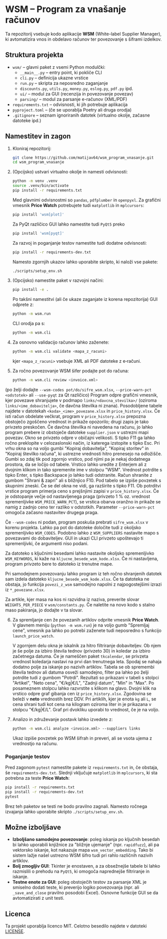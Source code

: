 # WSM – Program za vnašanje računov

Ta repozitorij vsebuje kodo aplikacije **WSM** (White-label Supplier Manager),
ki avtomatizira vnos in obdelavo računov ter povezovanje s šiframi izdelkov.

## Struktura projekta

- `wsm/` – glavni paket z vsemi Python modulčki:
  - `__main__.py` – entry point, ki pokliče CLI
  - `cli.py` – definicija ukazne vrstice
  - `run.py` – skripta za neposredno zaganjanje
  - `discounts.py`, `utils.py`, `money.py`, `eslog.py`, `pdf.py` ipd.
  - `ui/` – modul za GUI (recenzija in povezovanje povezav)
  - `parsing/` – modul za parsanje e-računov (XML/PDF)
- `requirements.txt` – odvisnosti, ki jih potrebuje aplikacija
- `pyproject.toml` – (če se uporablja Poetry ali druga orodja)
- `.gitignore` – seznam ignoriranih datotek (virtualno okolje, začasne datoteke ipd.)

## Namestitev in zagon

1. Kloniraj repozitorij:
   ```bash
   git clone https://github.com/matijav64/wsm_program_vnasanje.git
   cd wsm_program_vnasanje
   ```
2. (Opcijsko) ustvari virtualno okolje in namesti odvisnosti:
   ```bash
   python -m venv .venv
   source .venv/bin/activate
   pip install -r requirements.txt
   ```
   Med glavnimi odvisnostmi so `pandas`, `pdfplumber` in `openpyxl`.
   Za grafični vmesnik **Price Watch** potrebujete tudi `matplotlib` in `mplcursors`:
   ```bash
   pip install 'wsm[plot]'
   ```
   Za PyQt različico GUI lahko namestite tudi `PyQt5` preko
   ```bash
   pip install 'wsm[pyqt]'
   ```
   Za razvoj in poganjanje testov namestite tudi dodatne odvisnosti:
   ```bash
   pip install -r requirements-dev.txt
   ```
   Namesto zgornjih ukazov lahko uporabite skripto, ki naloži vse pakete:
   ```bash
   ./scripts/setup_env.sh
   ```


3. (Opcijsko) namestite paket v razvojni načini:
   ```bash
   pip install -e .
   ```
   Po takšni namestitvi (ali če ukaze zaganjate iz korena repozitorija) GUI
   odprete z:
   ```bash
   python -m wsm.run
   ```
   CLI orodja pa s:
   ```bash
   python -m wsm.cli
   ```

4. Za osnovno validacijo računov lahko zaženete:
   ```bash
   python -m wsm.cli validate <mapa_z_racuni>
   ```
   kjer `<mapa_z_racuni>` vsebuje XML ali PDF datoteke z e‑računi.

5. Za ročno povezovanje WSM šifer podajte pot do računa:
   ```bash
   python -m wsm.cli review <invoice.xml>
   ```
  (po želji dodajte `--wsm-codes pot/do/sifre_wsm.xlsx`,
  `--price-warn-pct <odstotek>` ali `--use-pyqt` za Qt različico)
   Program odpre grafični vmesnik, kjer povezave shranjujete v podmapo
  `links/<davcna_stevilka>/` (oziroma `links/<ime_dobavitelja>`,
  če davčna številka ni znana). Posodobljene tabele najdete v datotekah
  `<koda>_<ime>_povezane.xlsx` in `price_history.xlsx`.
  Če isti račun obdelate večkrat, program v `price_history.xlsx`
  prepozna obstoječo zgoščeno vrednost in prikaže opozorilo; drugi zapis
  je tako privzeto preskočen.
  Če davčna številka ni navedena na računu, jo lahko program prebere iz
   obstoječe datoteke `supplier.json` v ustrezni mapi povezav.
  Okno se privzeto odpre v običajni velikosti. S tipko F11 ga lahko
  ročno preklopite v celozaslonski način, iz katerega izstopite s
  tipko Esc.
  Pri vrhu okna so na voljo gumbi "Kopiraj dobavitelja", "Kopiraj storitev" in
  "Kopiraj številko računa", ki ustrezne vrednosti hitro prenesejo na odložišče.
  Gumbi so zdaj tik pod zgornjo vrstico, pod njimi pa je nekaj dodatnega
  prostora, da se ločijo od tabele.
  Vrstico lahko uredite z Enterjem ali z dvojnim klikom in tako spremenite ime v stolpcu "WSM".
  Vrednost potrdite s tipko Enter, s tipko Backspace jo lahko tudi odstranite.
  Račun shranite z gumbom "Shrani & zapri" ali s bližnjico F10.
  Pod tabelo se izpiše povzetek s skupnimi zneski.
  Če se del okna ne vidi, ga razširite s tipko F11.
  Ob potrditvi vrstice program primerja ceno s prejšnjimi zapisi v
  `price_history.xlsx`. Če je odstopanje večje od nastavljenega praga
  (privzeto 1&nbsp;% oz. vrednost spremenljivke `WSM_PRICE_WARN_PCT`), se
  vrstica obarva oranžno in prikaže se namig z zadnjo ceno ter razliko v
  odstotkih.
  Parameter `--price-warn-pct` omogoča začasno nastavitev drugega praga.



Če `--wsm-codes` ni podan, program poskuša prebrati `sifre_wsm.xlsx` v
korenu projekta.
Lahko pa pot do datoteke določite tudi z okoljsko spremenljivko
`WSM_CODES`. Podobno lahko z `WSM_SUPPLIERS` nastavite mapo s povezavami
do dobaviteljev. GUI in ukazi CLI privzeto upoštevajo ti spremenljivki,
če argumenti niso podani.

Za datoteko s ključnimi besedami lahko nastavite okoljsko spremenljivko
`WSM_KEYWORDS`, ki kaže na `kljucne_besede_wsm_kode.xlsx`. Če ni
nastavljena, program privzeto bere to datoteko iz trenutne mape.


Pri samodejnem povezovanju lahko program iz teh ročno
shranjenih datotek sam izdela datoteko `kljucne_besede_wsm_kode.xlsx`.
Če ta datoteka ne obstaja, jo funkcija `povezi_z_wsm`
samodejno napolni z najpogostejšimi izrazi iz `*_povezane.xlsx`.

Za artikle, kjer masa na kos ni razvidna iz naziva, preverite slovar
`WEIGHTS_PER_PIECE` v `wsm/constants.py`. Če naletite na novo kodo s
stalno maso pakiranja, jo dodajte v ta slovar.

6. Za spremljanje cen že povezanih artiklov odprite vmesnik **Price Watch**.
   V glavnem meniju (`python -m wsm.run`) je na voljo gumb "Spremljaj cene",
   vmesnik pa lahko po potrebi zaženete tudi neposredno s funkcijo
   `launch_price_watch`.

   V zgornjem delu okna je iskalnik za hitro filtriranje dobaviteljev. Ob njem
   je še polje za izbiro števila tednov (privzeto 30) in koledar za izbiro
   začetnega datuma. Če je nameščen paket `tkcalendar`, se privzeta vrednost
   koledarja nastavi na prvi dan trenutnega leta. Spodaj se nahaja dodatno
   polje za iskanje po nazivih artiklov. Tabela se ob spremembi
   števila tednov ali datuma osveži samodejno, filter pa lahko po želji potrdite tudi
   z gumbom "Potrdi". Rezultati so
   prikazani v tabeli s stolpci "Artikel", "Neto cena", "€/kg|€/L",
   "Zadnji datum", "Min" in "Max". Po posameznem stolpcu lahko razvrstite
   s klikom na glavo.
   Dvojni klik na vrstico odpre graf gibanja cen iz `price_history.xlsx`.
   Zgodovina se beleži v **neto** vrednostih brez DDV. Pri artiklih, kjer je
   enota `kg` ali `L`, se cena shrani tudi kot cena na kilogram oziroma liter
   in je prikazana v stolpcu "€/kg|€/L". Graf pri dvokliku uporabi to
   vrednost, če je na voljo.

7. Analizo in združevanje postavk lahko izvedete z:
   ```bash
   python -m wsm.cli analyze <invoice.xml> --suppliers links
   ```
   Ukaz izpiše povzetek po WSM šifrah in preveri, ali se vsota ujema z
   vrednostjo na računu.

### Poganjanje testov

Pred zagonom `pytest` namestite pakete iz `requirements.txt` in, če obstaja,
še `requirements-dev.txt`. Slednji vključuje `matplotlib` in `mplcursors`,
ki sta potrebna za teste **Price Watch**:

```bash
pip install -r requirements.txt
pip install -r requirements-dev.txt
pytest
```

Brez teh paketov se testi ne bodo pravilno zagnali. Namesto ročnega izvajanja lahko uporabite skripto `./scripts/setup_env.sh`.

## Možne izboljšave

- **Izboljšano samodejno povezovanje**: poleg iskanja po ključnih besedah bi lahko uporabili knjižnice za "bližnje ujemanje" (npr. `rapidfuzz`), ali pa vektorsko iskanje, kot nakazuje mapa `wsm_vector_embedding`. Tako bi sistem lažje našel ustrezno WSM šifro tudi pri rahlo različnih nazivih artiklov.
- **Bolj zmogljiv GUI**: Tkinter je enostaven, a za obsežnejše tabele bi lahko razmislili o prehodu na `PyQt5`, ki omogoča naprednejše filtriranje in iskanje.
- **Testne enote za GUI**: poleg obstoječih testov za parsanje XML je smiselno dodati teste, ki preverijo logiko povezovanja (npr. ali `_save_and_close` pravilno posodobi Excel). Osnovne funkcije GUI se da avtomatizirati z unit testi.


## Licenca
Ta projekt uporablja licenco MIT. Celotno besedilo najdete v datoteki [LICENSE](LICENSE).

